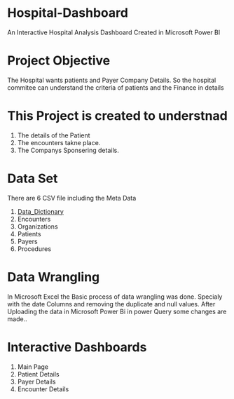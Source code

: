 # Hospital-Dashboard
An Interactive Hospital Analysis Dashboard Created in Microsoft Power BI

# Project Objective
The Hospital wants patients and Payer Company Details. So the hospital commitee can understand the criteria of patients and the Finance in details  

# This Project is created to understnad  
1. The details of the Patient 
2. The encounters takne place.
3. The Companys Sponsering details.

# Data Set
There are 6 CSV file including the Meta Data
1. <a href ="https://github.com/NikitaDhananjayGaikwad/Hospital-Dashboard/blob/main/data_dictionary.csv">Data_Dictionary</a>
2. Encounters
3. Organizations
4. Patients
5. Payers
6. Procedures

# Data Wrangling
In Microsoft Excel the Basic process of data wrangling was done. Specialy with the date Columns and removing the duplicate and null values.
After Uploading the data in Microsoft Power Bi in power Query some changes are made..

# Interactive Dashboards
1. <a href ="-https://github.com/NikitaDhananjayGaikwad/Hospital-Dashboard/blob/main/hospital%20mainpage.png"></a> Main Page
2. <a href ="https://github.com/NikitaDhananjayGaikwad/Hospital-Dashboard/blob/main/hospital%20patiant.png"></a> Patient Details
3. <a href ="https://github.com/NikitaDhananjayGaikwad/Hospital-Dashboard/blob/main/hospotal%20payment.png"></a> Payer Details
4. <a href ="https://github.com/NikitaDhananjayGaikwad/Hospital-Dashboard/blob/main/hospital%20encounter%20page.png"></a> Encounter Details
